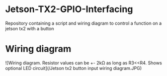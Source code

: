 # Jetson-TX2-GPIO-Interfacing
Repository containing a script and wiring diagram to control a function on a jetson tx2 with a button
# Wiring diagram

![Wiring diagram.  Resistor values can be +- 2kΩ as long as  R3<<R4.  Shows optional LED circuit](/Jetson tx2 button input wiring diagram.JPG)
